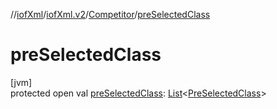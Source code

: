 //[iofXml](../../../index.md)/[iofXml.v2](../index.md)/[Competitor](index.md)/[preSelectedClass](pre-selected-class.md)

# preSelectedClass

[jvm]\
protected open val [preSelectedClass](pre-selected-class.md): [List](https://docs.oracle.com/javase/8/docs/api/java/util/List.html)<[PreSelectedClass](../-pre-selected-class/index.md)>
